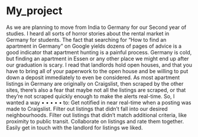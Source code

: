 # My_project
As we are planning to move from India to Germany for our Second year of studies. I heard all sorts of horror stories about the rental market in Germany for students. The fact that searching for “How to find an apartment in Germany” on Google yields dozens of pages of advice is a good indicator that apartment hunting is a painful process.
Germany is cold, but finding an apartment in Essen or any other place we might end up after our graduation is scary. I read that landlords hold open houses, and that you have to bring all of your paperwork to the open house and be willing to put down a deposit immediately to even be considered.
As most apartment listings in Germany are originally on Craigslist, then scraped by the other sites, there’s also a fear that maybe not all the listings are scraped, or that they’re not scraped quickly enough to make the alerts real-time. So, I wanted
 a way
• • •
• •
to:
Get notified in near real-time when a posting was made to Craigslist. Filter out listings that didn’t fall into our desired neighbourhoods.
Filter out listings that didn’t match additional criteria, like proximity to public transit.
Collaborate on listings and rate them together.
Easily get in touch with the landlord for listings we liked.

